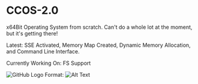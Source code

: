 # CCOS-2.0

x64Bit Operating System from scratch. Can't do a whole lot at the moment, but it's getting there!

Latest: SSE Activated, Memory Map Created, Dynamic Memory Allocation, and Command Line Interface. 

Currently Working On: FS Support

![GitHub Logo](/images/logo.png)
Format: ![Alt Text](url)
